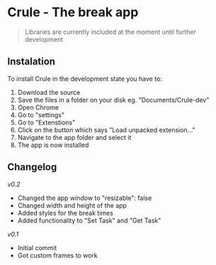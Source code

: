# Crule - The break app

> Libraries are currently included at the moment until further development

## Instalation
To install Crule in the development state you have to:
1. Download the source
2. Save the files in a folder on your disk eg. "Documents/Crule-dev"
3. Open Chrome
4. Go to "settings"
5. Go to "Extenstions"
6. Click on the button which says "Load unpacked extension..."
7. Navigate to the app folder and select it
8. The app is now installed

## Changelog
*v0.2*
- Changed the app window to "resizable": false
- Changed width and height of the app
- Added styles for the break times
- Added functionality to "Set Task" and "Get Task"

*v0.1*
- Initial commit
- Got custom frames to work